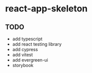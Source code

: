 # react-app-skeleton

## TODO
* add typescript
* add react testing library
* add cypress
* add vitest
* add evergreen-ui
* storybook
